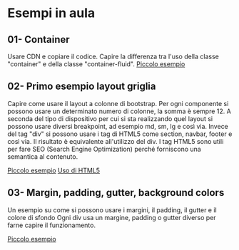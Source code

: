 Esempi in aula
 =======

 
01- Container
 -----------
 Usare CDN e copiare il codice. Capire la differenza tra l'uso della classe "container" e della classe "container-fluid".
 [Piccolo esempio](https://github.com/SaraBonfitto/PWEB_23_24/blob/main/03_bootstrap/lezione/esempi_in_aula/01_container_fluid.html)
 
02- Primo esempio layout griglia
-----------
Capire come usare il layout a colonne di bootstrap. Per ogni componente si possono usare un determinato numero di colonne,
la somma è sempre 12. A seconda del tipo di dispositivo per cui si sta realizzando quel layout si possono usare diversi breakpoint,
ad esempio md, sm, lg e così via.
Invece del tag "div" si possono usare i tag di HTML5 come section, navbar, footer e così via. Il risultato è equivalente
all'utilizzo del div. I tag HTML5 sono utili per fare SEO (Search Engine Optimization) perché forniscono una semantica al contenuto.

[Piccolo esempio](https://github.com/SaraBonfitto/PWEB_23_24/blob/main/03_bootstrap/lezione/esempi_in_aula/02_righe_colonne.html)
[Uso di HTML5](https://github.com/SaraBonfitto/PWEB_23_24/blob/main/03_bootstrap/lezione/esempi_in_aula/02_righe_colonne_bis.html)


 03- Margin, padding, gutter, background colors
-----------
Un esempio su come si possono usare i margini, il padding, il gutter e il colore di sfondo
Ogni div usa un margine, padding o gutter diverso per farne capire il funzionamento.

[Piccolo esempio](https://github.com/SaraBonfitto/PWEB_23_24/blob/main/03_bootstrap/lezione/esempi_in_aula/03_margin_padding_gutter.html)

